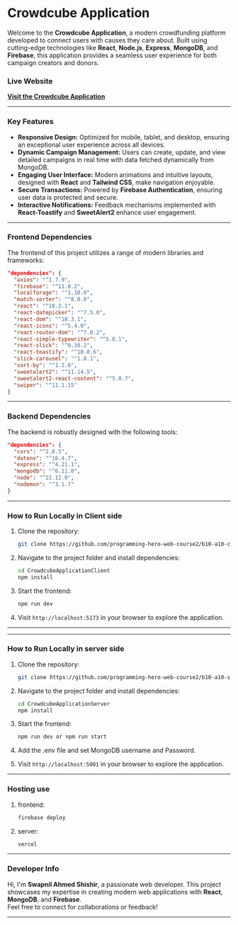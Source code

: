 # Crowdcube Application

Welcome to the **Crowdcube Application**, a modern crowdfunding platform developed to connect users with causes they care about. Built using cutting-edge technologies like **React**, **Node.js**, **Express**, **MongoDB**, and **Firebase**, this application provides a seamless user experience for both campaign creators and donors.

### Live Website

[**Visit the Crowdcube Application**](https://crowdcubeapplication.web.app/)

---

### Key Features

- **Responsive Design:** Optimized for mobile, tablet, and desktop, ensuring an exceptional user experience across all devices.
- **Dynamic Campaign Management:** Users can create, update, and view detailed campaigns in real time with data fetched dynamically from MongoDB.
- **Engaging User Interface:** Modern animations and intuitive layouts, designed with **React** and **Tailwind CSS**, make navigation enjoyable.
- **Secure Transactions:** Powered by **Firebase Authentication**, ensuring user data is protected and secure.
- **Interactive Notifications:** Feedback mechanisms implemented with **React-Toastify** and **SweetAlert2** enhance user engagement.

---

### Frontend Dependencies

The frontend of this project utilizes a range of modern libraries and frameworks:

```json
"dependencies": {
  "axios": "^1.7.9",
  "firebase": "^11.0.2",
  "localforage": "^1.10.0",
  "match-sorter": "^8.0.0",
  "react": "^18.3.1",
  "react-datepicker": "^7.5.0",
  "react-dom": "^18.3.1",
  "react-icons": "^5.4.0",
  "react-router-dom": "^7.0.2",
  "react-simple-typewriter": "^5.0.1",
  "react-slick": "^0.30.2",
  "react-toastify": "^10.0.6",
  "slick-carousel": "^1.8.1",
  "sort-by": "^1.2.0",
  "sweetalert2": "^11.14.5",
  "sweetalert2-react-content": "^5.0.7",
  "swiper": "^11.1.15"
}
```

---

### Backend Dependencies

The backend is robustly designed with the following tools:

```json
"dependencies": {
  "cors": "^2.8.5",
  "dotenv": "^16.4.7",
  "express": "^4.21.1",
  "mongodb": "^6.11.0",
  "node": "^22.12.0",
  "nodemon": "^3.1.7"
}
```

---

### How to Run Locally in Client side

1. Clone the repository:
   ```bash
   git clone https://github.com/programming-hero-web-course2/b10-a10-client-side-swapnilahmedshishir
   ```
2. Navigate to the project folder and install dependencies:
   ```bash
   cd CrowdcubeApplicationClient
   npm install
   ```
3. Start the frontend:
   ```bash
   npm run dev
   ```
4. Visit `http://localhost:5173` in your browser to explore the application.

---

---

### How to Run Locally in server side

1. Clone the repository:
   ```bash
   git clone https://github.com/programming-hero-web-course2/b10-a10-server-side-swapnilahmedshishir
   ```
2. Navigate to the project folder and install dependencies:
   ```bash
   cd CrowdcubeApplicationServer
   npm install
   ```
3. Start the frontend:
   ```bash
   npm run dev or npm run start
   ```
4. Add the .env file and set MongoDB username and Password.

5. Visit `http://localhost:5001` in your browser to explore the application.

---

### Hosting use

1. frontend:
   ```bash
   firebase deploy
   ```
2. server:
   ```bash
   vercel
   ```

---

### Developer Info

Hi, I'm **Swapnil Ahmed Shishir**, a passionate web developer. This project showcases my expertise in creating modern web applications with **React**, **MongoDB**, and **Firebase**.  
Feel free to connect for collaborations or feedback!

---

